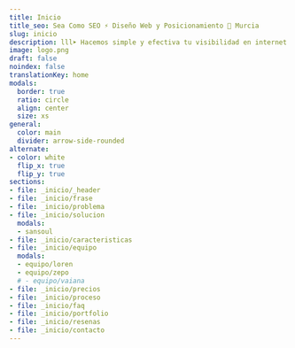 ```yaml
---
title: Inicio
title_seo: Sea Como SEO ⚡️ Diseño Web y Posicionamiento 🥇 Murcia
slug: inicio
description: lll➤ Hacemos simple y efectiva tu visibilidad en internet ☝️ Con una web moderna, fácil de usar y de encontrar ☎️ 623 199 599
image: logo.png
draft: false
noindex: false
translationKey: home
modals:
  border: true
  ratio: circle
  align: center
  size: xs
general:
  color: main
  divider: arrow-side-rounded
alternate:
- color: white
  flip_x: true
  flip_y: true
sections:
- file: _inicio/_header
- file: _inicio/frase
- file: _inicio/problema
- file: _inicio/solucion
  modals:
  - sansoul
- file: _inicio/caracteristicas
- file: _inicio/equipo
  modals:
  - equipo/loren
  - equipo/zepo
  # - equipo/vaiana
- file: _inicio/precios
- file: _inicio/proceso
- file: _inicio/faq
- file: _inicio/portfolio
- file: _inicio/resenas
- file: _inicio/contacto
---
```

